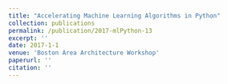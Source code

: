 ```yaml
---
title: "Accelerating Machine Learning Algorithms in Python"
collection: publications
permalink: /publication/2017-mlPython-13
excerpt: ''
date: 2017-1-1
venue: 'Boston Area Architecture Workshop'
paperurl: ''
citation: ''
---
```

